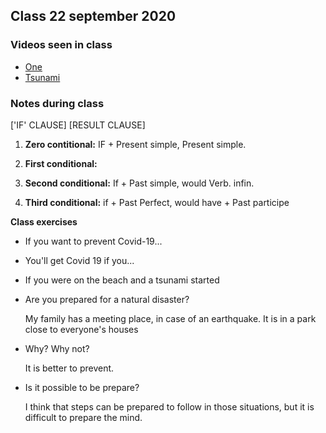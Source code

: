## Class 22 september 2020

### Videos seen in class

- [One](https://youtu.be/FH3ThwR99LM)
- [Tsunami](https://video.nationalgeographic.com/video/news/101-videos/00000144-0a30-d3cb-a96c-7b3dc88c0000)

### Notes during class

['IF' CLAUSE] [RESULT CLAUSE]

1. **Zero contitional:**
   IF + Present simple,  Present simple.
2. **First conditional:**

3. **Second conditional:**
   If + Past simple, would Verb. infin.
4. **Third conditional:**
   if + Past Perfect, would have + Past participe


**Class exercises**

- If you want to prevent Covid-19...
- You'll get Covid 19 if you...
- If you were on the beach and a tsunami started
- Are you prepared for a natural disaster?

  My family has a meeting place, in case of an earthquake. It is in a park close to everyone's houses
- Why? Why not?

  It is better to prevent.
- Is it possible to be prepare?

  I think that steps can be prepared to follow in those situations, but it is difficult to prepare the mind.
